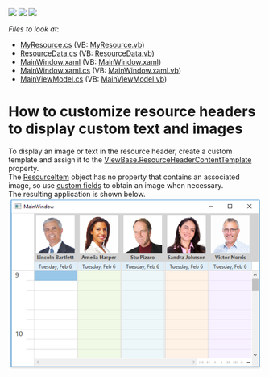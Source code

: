 <!-- default badges list -->
![](https://img.shields.io/endpoint?url=https://codecentral.devexpress.com/api/v1/VersionRange/128655856/17.2.3%2B)
[![](https://img.shields.io/badge/Open_in_DevExpress_Support_Center-FF7200?style=flat-square&logo=DevExpress&logoColor=white)](https://supportcenter.devexpress.com/ticket/details/T603619)
[![](https://img.shields.io/badge/📖_How_to_use_DevExpress_Examples-e9f6fc?style=flat-square)](https://docs.devexpress.com/GeneralInformation/403183)
<!-- default badges end -->
<!-- default file list -->
*Files to look at*:

* [MyResource.cs](./CS/CustomResourceHeaderExample/Data/MyResource.cs) (VB: [MyResource.vb](./VB/CustomResourceHeaderExample/Data/MyResource.vb))
* [ResourceData.cs](./CS/CustomResourceHeaderExample/Data/ResourceData.cs) (VB: [ResourceData.vb](./VB/CustomResourceHeaderExample/Data/ResourceData.vb))
* [MainWindow.xaml](./CS/CustomResourceHeaderExample/MainWindow.xaml) (VB: [MainWindow.xaml](./VB/CustomResourceHeaderExample/MainWindow.xaml))
* [MainWindow.xaml.cs](./CS/CustomResourceHeaderExample/MainWindow.xaml.cs) (VB: [MainWindow.xaml.vb](./VB/CustomResourceHeaderExample/MainWindow.xaml.vb))
* [MainViewModel.cs](./CS/CustomResourceHeaderExample/ViewModels/MainViewModel.cs) (VB: [MainViewModel.vb](./VB/CustomResourceHeaderExample/ViewModels/MainViewModel.vb))
<!-- default file list end -->
# How to customize resource headers to display custom text and images 


To display an image or text in the resource header, create a custom template and assign it to the <a href="http://help.devexpress.com/#WPF/DevExpressXpfSchedulingViewBase_ResourceHeaderContentTemplatetopic">ViewBase.ResourceHeaderContentTemplate</a> property. <br>The <a href="http://help.devexpress.com/#WPF/clsDevExpressXpfSchedulingResourceItemtopic">ResourceItem</a> object has no property that contains an associated image, so use <a href="http://help.devexpress.com/#WPF/CustomDocument119962">custom fields</a> to obtain an image when necessary.<br>The resulting application is shown below.<br><img src="https://raw.githubusercontent.com/DevExpress-Examples/how-to-customize-resource-headers-to-display-custom-text-and-images-t603619/17.2.3+/media/56dddaff-fb22-4d7b-a86c-5aec44761374.png">

<br/>


